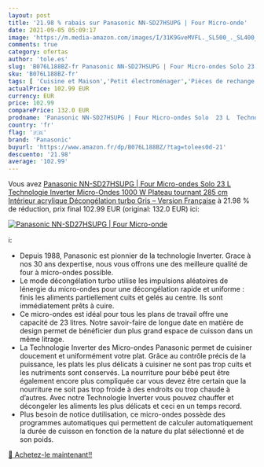 ```yaml
---
layout: post
title: '21.98 % rabais sur Panasonic NN-SD27HSUPG | Four Micro-onde'
date: 2021-09-05 05:09:17
image: 'https://m.media-amazon.com/images/I/31K9GveMVFL._SL500_._SL400_.jpg'
comments: true
category: ofertas
author: 'tole.es'
slug: 'B076L188BZ-fr Panasonic NN-SD27HSUPG | Four Micro-ondes Solo 23 L...'
sku: 'B076L188BZ-fr'
tags: [ 'Cuisine et Maison','Petit électroménager','Pièces de rechange pour four à micro-ondes','Pièces et accessoires pour petit électroménager','Plateaux tournants pour micro-ondes','panasonic', ]
actualPrice: 102.99 EUR
currency: EUR
price: 102.99
comparePrice: 132.0 EUR
prodname: 'Panasonic NN-SD27HSUPG | Four Micro-ondes Solo  23 L  Technologie Inverter  Micro-Ondes 1000 W  Plateau tournant 285 cm  Intérieur acrylique  Décongélation turbo   Gris   – Version Française'
country: 'fr'
flag: '🇫🇷'
brand: 'Panasonic'
buyurl: 'https://www.amazon.fr/dp/B076L188BZ/?tag=tolees0d-21'
descuento: '21.98'
average: '102.99'
---
```


Vous avez [Panasonic NN-SD27HSUPG | Four Micro-ondes Solo  23 L  Technologie Inverter  Micro-Ondes 1000 W  Plateau tournant 285 cm  Intérieur acrylique  Décongélation turbo   Gris   – Version Française](https://www.amazon.fr/dp/B076L188BZ/?tag=tolees0d-21)  à  21.98 % de réduction, prix final  102.99 EUR (original: 132.0 EUR) ici:

[![Panasonic NN-SD27HSUPG | Four Micro-onde](https://m.media-amazon.com/images/I/31K9GveMVFL._SL500_._SL400_.jpg)](https://www.amazon.fr/dp/B076L188BZ/?tag=tolees0d-21)

ℹ️:

- Depuis 1988, Panasonic est pionnier de la technologie Inverter. Grace à nos 30 ans dexpertise, nous vous offrons une des meilleure qualité de four à micro-ondes possible.
- Le mode décongélation turbo utilise les impulsions aléatoires de lénergie du micro-ondes pour une décongélation rapide et uniforme : finis les aliments partiellement cuits et gelés au centre. Ils sont immédiatement prêts à cuire.
- Ce micro-ondes est idéal pour tous les plans de travail offre une capacité de 23 litres. Notre savoir-faire de longue date en matière de design permet de bénéficier dun plus grand espace de cuisson dans un même litrage.
- La Technologie Inverter des Micro-ondes Panasonic permet de cuisiner doucement et uniformément votre plat. Grâce au contrôle précis de la puissance, les plats les plus délicats à cuisiner ne sont pas trop cuits et les nutriments sont conservés. La nourriture pour bébé peut être également encore plus compliquée car vous devez être certain que la nourriture ne soit pas trop froide à des endroits ou trop chaude à d’autres. Avec notre Technologie Inverter vous pouvez chauffer et décongeler les aliments les plus délicats et ceci en un temps record.
- Plus besoin de notice dutilisation, ce micro-ondes possède des programmes automatiques qui permettent de calculer automatiquement la durée de cuisson en fonction de la nature du plat sélectionné et de son poids.

[🛒 Achetez-le maintenant!!](https://www.amazon.fr/dp/B076L188BZ/?tag=tolees0d-21)
